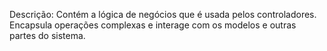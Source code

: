 Descrição: Contém a lógica de negócios que é usada pelos controladores. Encapsula operações complexas e interage com os modelos e outras partes do sistema.